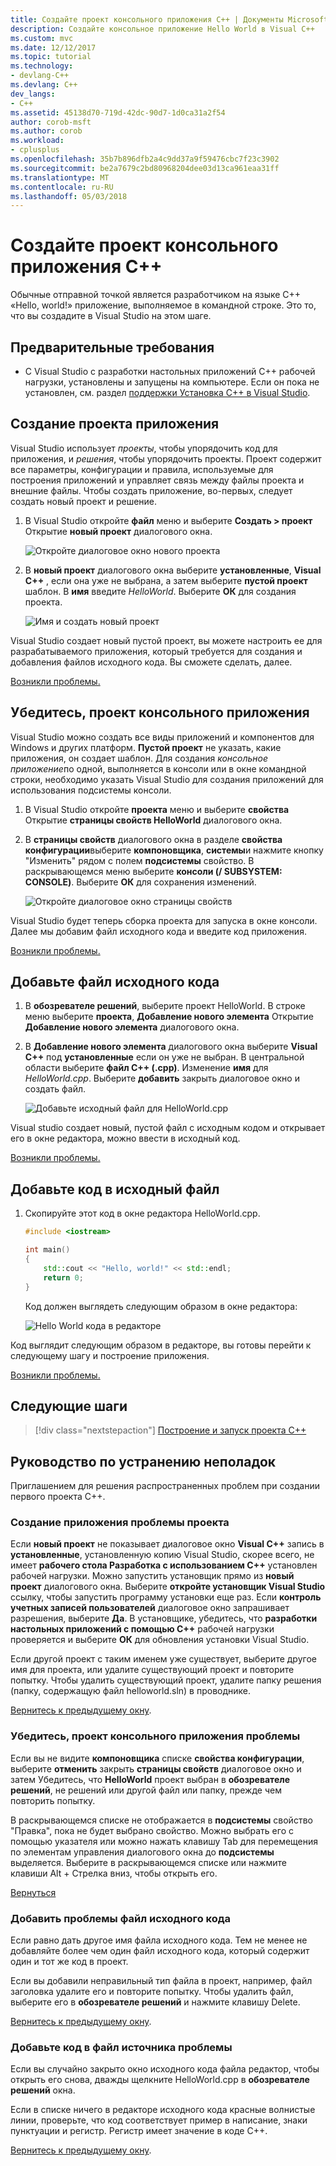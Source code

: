 ```yaml
---
title: Создайте проект консольного приложения C++ | Документы Microsoft
description: Создайте консольное приложение Hello World в Visual C++
ms.custom: mvc
ms.date: 12/12/2017
ms.topic: tutorial
ms.technology:
- devlang-C++
ms.devlang: C++
dev_langs:
- C++
ms.assetid: 45138d70-719d-42dc-90d7-1d0ca31a2f54
author: corob-msft
ms.author: corob
ms.workload:
- cplusplus
ms.openlocfilehash: 35b7b896dfb2a4c9dd37a9f59476cbc7f23c3902
ms.sourcegitcommit: be2a7679c2bd80968204dee03d13ca961eaa31ff
ms.translationtype: MT
ms.contentlocale: ru-RU
ms.lasthandoff: 05/03/2018
---
```

# <a name="create-a-c-console-app-project"></a>Создайте проект консольного приложения C++

Обычные отправной точкой является разработчиком на языке C++ «Hello, world!» приложение, выполняемое в командной строке. Это то, что вы создадите в Visual Studio на этом шаге.

## <a name="prerequisites"></a>Предварительные требования

- С Visual Studio с разработки настольных приложений C++ рабочей нагрузки, установлены и запущены на компьютере. Если он пока не установлен, см. раздел [поддержки Установка C++ в Visual Studio](../build/vscpp-step-0-installation.md).

## <a name="create-your-app-project"></a>Создание проекта приложения

Visual Studio использует *проекты*, чтобы упорядочить код для приложения, и *решения*, чтобы упорядочить проекты. Проект содержит все параметры, конфигурации и правила, используемые для построения приложений и управляет связь между файлы проекта и внешние файлы. Чтобы создать приложение, во-первых, следует создать новый проект и решение.

1. В Visual Studio откройте **файл** меню и выберите **Создать > проект** Открытие **новый проект** диалогового окна.

   ![Откройте диалоговое окно нового проекта](../build/media/vscpp-file-new-project.gif "откройте диалоговое окно нового проекта")

1. В **новый проект** диалогового окна выберите **установленные**, **Visual C++** , если она уже не выбрана, а затем выберите **пустой проект** шаблон. В **имя** введите *HelloWorld*. Выберите **ОК** для создания проекта.

   ![Имя и создать новый проект](../build/media/vscpp-concierge-project-name-callouts.png "имя и создать новый проект")

Visual Studio создает новый пустой проект, вы можете настроить ее для разрабатываемого приложения, который требуется для создания и добавления файлов исходного кода. Вы сможете сделать, далее.

[Возникли проблемы.](#create-your-app-project-issues)

## <a name="make-your-project-a-console-app"></a>Убедитесь, проект консольного приложения

Visual Studio можно создать все виды приложений и компонентов для Windows и других платформ. **Пустой проект** не указать, какие приложения, он создает шаблон. Для создания *консольное приложение*по одной, выполняется в консоли или в окне командной строки, необходимо указать Visual Studio для создания приложений для использования подсистемы консоли.

1. В Visual Studio откройте **проекта** меню и выберите **свойства** Открытие **страницы свойств HelloWorld** диалогового окна.

1. В **страницы свойств** диалогового окна в разделе **свойства конфигурации**выберите **компоновщика**, **системы**и нажмите кнопку "Изменить" рядом с полем **подсистемы** свойство. В раскрывающемся меню выберите **консоли (/ SUBSYSTEM: CONSOLE)**. Выберите **ОК** для сохранения изменений.

   ![Откройте диалоговое окно страницы свойств](../build/media/vscpp-properties-linker-subsystem.gif "откройте диалоговое окно страницы свойств")

Visual Studio будет теперь сборка проекта для запуска в окне консоли. Далее мы добавим файл исходного кода и введите код приложения.

[Возникли проблемы.](#make-your-project-a-console-app-issues)

## <a name="add-a-source-code-file"></a>Добавьте файл исходного кода

1. В **обозревателе решений**, выберите проект HelloWorld. В строке меню выберите **проекта**, **Добавление нового элемента** Открытие **Добавление нового элемента** диалогового окна.

1. В **Добавление нового элемента** диалогового окна выберите **Visual C++** под **установленные** если он уже не выбран. В центральной области выберите **файл C++ (.cpp)**. Изменение **имя** для *HelloWorld.cpp*. Выберите **добавить** закрыть диалоговое окно и создать файл.

   ![Добавьте исходный файл для HelloWorld.cpp](../build/media/vscpp-add-new-item.gif "добавьте исходный файл для HelloWorld.cpp")

Visual studio создает новый, пустой файл с исходным кодом и открывает его в окне редактора, можно ввести в исходный код.

[Возникли проблемы.](#add-a-source-code-file-issues)

## <a name="add-code-to-the-source-file"></a>Добавьте код в исходный файл

1. Скопируйте этот код в окне редактора HelloWorld.cpp.

   ```cpp
   #include <iostream>

   int main()
   {
       std::cout << "Hello, world!" << std::endl;
       return 0;
   }
   ```

   Код должен выглядеть следующим образом в окне редактора:

   ![Hello World кода в редакторе](../build/media/vscpp-hello-world-editor.png "кода Hello World в редакторе")

Код выглядит следующим образом в редакторе, вы готовы перейти к следующему шагу и построение приложения.

[Возникли проблемы.](#add-a-source-code-file-issues)

## <a name="next-steps"></a>Следующие шаги

> [!div class="nextstepaction"]
> [Построение и запуск проекта C++](vscpp-step-2-build.md)

## <a name="troubleshooting-guide"></a>Руководство по устранению неполадок

Приглашением для решения распространенных проблем при создании первого проекта C++.

### <a name="create-your-app-project-issues"></a>Создание приложения проблемы проекта

Если **новый проект** не показывает диалоговое окно **Visual C++** запись в **установленные**, установленную копию Visual Studio, скорее всего, не имеет **рабочего стола Разработка с использованием C++** установлен рабочей нагрузки. Можно запустить установщик прямо из **новый проект** диалогового окна. Выберите **откройте установщик Visual Studio** ссылку, чтобы запустить программу установки еще раз. Если **контроль учетных записей пользователей** диалоговое окно запрашивает разрешения, выберите **Да**. В установщике, убедитесь, что **разработки настольных приложений с помощью C++** рабочей нагрузки проверяется и выберите **ОК** для обновления установки Visual Studio.

Если другой проект с таким именем уже существует, выберите другое имя для проекта, или удалите существующий проект и повторите попытку. Чтобы удалить существующий проект, удалите папку решения (папку, содержащую файл helloworld.sln) в проводнике.

[Вернитесь к предыдущему окну](#create-your-app-project).

### <a name="make-your-project-a-console-app-issues"></a>Убедитесь, проект консольного приложения проблемы

Если вы не видите **компоновщика** списке **свойства конфигурации**, выберите **отменить** закрыть **страницы свойств** диалоговое окно и затем Убедитесь, что **HelloWorld** проект выбран в **обозревателе решений**, не решений или другой файл или папку, прежде чем повторить попытку.

В раскрывающемся списке не отображается в **подсистемы** свойство "Правка", пока не будет выбрано свойство. Можно выбрать его с помощью указателя или можно нажать клавишу Tab для перемещения по элементам управления диалогового окна до **подсистемы** выделяется. Выберите в раскрывающемся списке или нажмите клавиши Alt + Стрелка вниз, чтобы открыть его.

[Вернуться](#make-your-project-a-console-app)

### <a name="add-a-source-code-file-issues"></a>Добавить проблемы файл исходного кода

Если равно дать другое имя файла исходного кода. Тем не менее не добавляйте более чем один файл исходного кода, который содержит один и тот же код в проект.

Если вы добавили неправильный тип файла в проект, например, файл заголовка удалите его и повторите попытку. Чтобы удалить файл, выберите его в **обозревателе решений** и нажмите клавишу Delete.

[Вернитесь к предыдущему окну](#add-a-source-code-file).

### <a name="add-code-to-the-source-file-issues"></a>Добавьте код в файл источника проблемы

Если вы случайно закрыто окно исходного кода файла редактор, чтобы открыть его снова, дважды щелкните HelloWorld.cpp в **обозревателе решений** окна.

Если в списке ничего в редакторе исходного кода красные волнистые линии, проверьте, что код соответствует пример в написание, знаки пунктуации и регистр. Регистр имеет значение в коде C++.

[Вернитесь к предыдущему окну](#add-code-to-the-source-file).

<iframe src="" height="0" width="0" frameborder="0" name="frameTarget" />